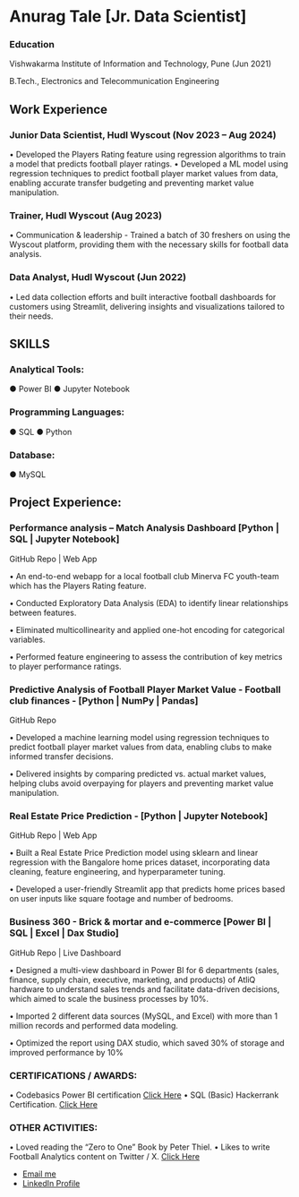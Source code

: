 # Anurag Tale [Jr. Data Scientist]

### Education
Vishwakarma Institute of Information and Technology, Pune                                    (Jun 2021) 

B.Tech., Electronics and Telecommunication Engineering
## Work Experience
### Junior Data Scientist, Hudl Wyscout 	     						                              (Nov 2023 – Aug 2024)
•	Developed the Players Rating feature using regression algorithms to train a model that predicts football player ratings.
•	Developed a ML model using regression techniques to predict football player market values from data, enabling accurate transfer budgeting and preventing market value manipulation.
### Trainer, Hudl Wyscout 	     						                                    	                  (Aug 2023)
•	Communication & leadership - Trained a batch of 30 freshers on using the Wyscout platform, providing them with the necessary skills for football data analysis.
### Data Analyst, Hudl Wyscout 	     						                                        	         (Jun 2022) 
•	Led data collection efforts and built interactive football dashboards for customers using Streamlit, delivering insights and visualizations tailored to their needs.

## SKILLS 
### Analytical Tools:  
●	Power BI
●	Jupyter Notebook
### Programming Languages: 
●	SQL 
●	Python
### Database: 
●	MySQL
 

## Project Experience:

### Performance analysis – Match Analysis Dashboard [Python | SQL | Jupyter Notebook] 	                                                                             
GitHub Repo | Web App

•	An end-to-end webapp for a local football club Minerva FC youth-team which has the Players Rating feature.

•	Conducted Exploratory Data Analysis (EDA) to identify linear relationships between features.

•	Eliminated multicollinearity and applied one-hot encoding for categorical variables.

•	Performed feature engineering to assess the contribution of key metrics to player performance ratings.

### Predictive Analysis of Football Player Market Value - Football club finances - [Python | NumPy | Pandas] 		
GitHub Repo

•	Developed a machine learning model using regression techniques to predict football player market values from data, enabling clubs to make informed transfer decisions.

•	Delivered insights by comparing predicted vs. actual market values, helping clubs avoid overpaying for players and preventing market value manipulation.
### Real Estate Price Prediction - [Python | Jupyter Notebook]						                           
GitHub Repo | Web App

•	Built a Real Estate Price Prediction model using sklearn and linear regression with the Bangalore home prices dataset, incorporating data cleaning, feature engineering, and hyperparameter tuning.

•	Developed a user-friendly Streamlit app that predicts home prices based on user inputs like square footage and number of bedrooms.
### Business 360 - Brick & mortar and e-commerce [Power BI | SQL | Excel | Dax Studio]  	                                                             
GitHub Repo | Live Dashboard 

•	Designed a multi-view dashboard in Power BI for 6 departments (sales, finance, supply chain, executive, marketing, and products) of AtliQ hardware to understand sales trends and facilitate data-driven decisions, which aimed to scale the business processes by 10%.

•	Imported 2 different data sources (MySQL, and Excel) with more than 1 million records and performed data modeling. 

•	Optimized the report using DAX studio, which saved 30% of storage and improved performance by 10%

### CERTIFICATIONS / AWARDS:
•	Codebasics Power BI certification [Click Here](https://codebasics.io/certificate/CB-49-121632)
•	SQL (Basic) Hackerrank Certification.  [Click Here](https://www.hackerrank.com/certificates/2481aedcbdd1)
### OTHER ACTIVITIES: 
•	Loved reading the “Zero to One” Book by Peter Thiel.
•	Likes to write Football Analytics content on Twitter / X. [Click Here](https://x.com/anurag_analysis)

- [Email me](mailto:anurag.tale1010@gmail.com)
- [LinkedIn Profile](https://www.linkedin.com/in/anurag-tale-b14a5b16a)

